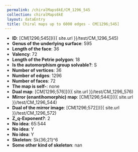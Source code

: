 ```yaml
--- 
 permalink: /chiralMaps6kE/CM_1296_545 
 collection: chiralMaps6kE
 layout: dataEntry
 title: Chiral maps up to 6000 edges - CM[1296;545]
---
```


- **ID**: [CM[1296;545]]({{ site.url }}/test/CM_1296_545)
- **Genus of the underlying surface**: 595
- **Length of the face**: 36
- **Valency**: 72
- **Length of the Petrie polygon**: 18
- **Is the automorphism group solvable?**: S
- **Number of vertices**: 36
- **Number of edges**: 1296
- **Number of faces**: 72
- **The map is self-**: none
- **Dual map**: [CM[1296;576]]({{ site.url }}/test/CM_1296_576)
- **Mirror (enantihomorphic) map**: [CM[1296;544]]({{ site.url }}/test/CM_1296_544)
- **Dual of the mirror image**: [CM[1296;572]]({{ site.url }}/test/CM_1296_572)
- **Z_q-Exponent?**: 2
- **No idea**:  65:544
- **No idea**: Y
- **No idea**: Y
- **Skeleton**: Sk(36;21)^6
- **Some other kind of skeleton**: nan
